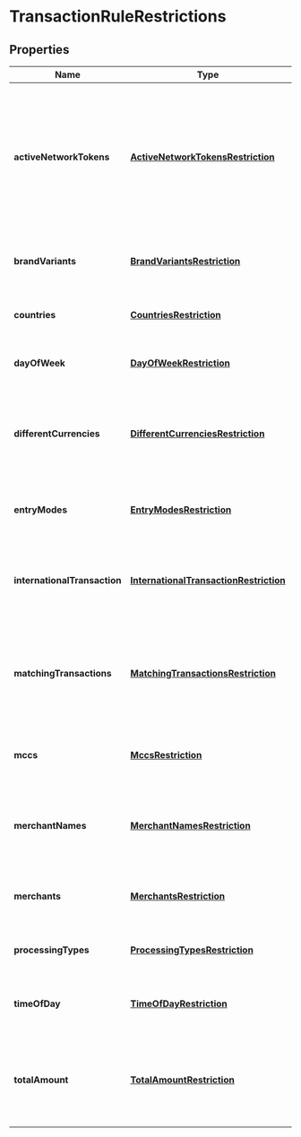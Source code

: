 

# TransactionRuleRestrictions


## Properties

| Name | Type | Description | Notes |
|------------ | ------------- | ------------- | -------------|
|**activeNetworkTokens** | [**ActiveNetworkTokensRestriction**](ActiveNetworkTokensRestriction.md) | The total number of tokens that a card can have across different kinds of digital wallets on the user&#39;s phones, watches, or other wearables.  Supported operations: **equals**, **notEquals**, **greaterThanOrEqualTo**, **greaterThan**, **lessThanOrEqualTo**, **lessThan**. |  [optional] |
|**brandVariants** | [**BrandVariantsRestriction**](BrandVariantsRestriction.md) | List of card brand variants and the operation.  Supported operations: **anyMatch**, **noneMatch**. |  [optional] |
|**countries** | [**CountriesRestriction**](CountriesRestriction.md) | List of countries and the operation.  Supported operations: **anyMatch**, **noneMatch**. |  [optional] |
|**dayOfWeek** | [**DayOfWeekRestriction**](DayOfWeekRestriction.md) | List of week days and the operation. Supported operations: **anyMatch**, **noneMatch**. |  [optional] |
|**differentCurrencies** | [**DifferentCurrenciesRestriction**](DifferentCurrenciesRestriction.md) | Compares the currency of the payment against the currency of the payment instrument, and specifies the operation.  Supported operations: **equals**, **notEquals**. |  [optional] |
|**entryModes** | [**EntryModesRestriction**](EntryModesRestriction.md) | List of point-of-sale entry modes and the operation..  Supported operations: **anyMatch**, **noneMatch**. |  [optional] |
|**internationalTransaction** | [**InternationalTransactionRestriction**](InternationalTransactionRestriction.md) | Indicates whether transaction is an international transaction and specifies the operation.  Supported operations: **equals**, **notEquals**. |  [optional] |
|**matchingTransactions** | [**MatchingTransactionsRestriction**](MatchingTransactionsRestriction.md) | The number of transactions and the operation.  Supported operations: **equals**, **notEquals**, **greaterThanOrEqualTo**, **greaterThan**, **lessThanOrEqualTo**, **lessThan**. |  [optional] |
|**mccs** | [**MccsRestriction**](MccsRestriction.md) | List of merchant category codes (MCCs) and the operation.  Supported operations: **anyMatch**, **noneMatch**. |  [optional] |
|**merchantNames** | [**MerchantNamesRestriction**](MerchantNamesRestriction.md) | List of names that will be compared to the merchant name according to the matching type.  Supported operations: **anyMatch**, **noneMatch**. |  [optional] |
|**merchants** | [**MerchantsRestriction**](MerchantsRestriction.md) | List of merchant ID and acquirer ID pairs, and the operation.  Supported operations: **anyMatch**, **noneMatch**. |  [optional] |
|**processingTypes** | [**ProcessingTypesRestriction**](ProcessingTypesRestriction.md) | List of processing types and the operation.  Supported operations: **anyMatch**, **noneMatch**. |  [optional] |
|**timeOfDay** | [**TimeOfDayRestriction**](TimeOfDayRestriction.md) | A start and end time in a time-only ISO-8601 extended offset format. Supported operations: **equals**, **notEquals**. |  [optional] |
|**totalAmount** | [**TotalAmountRestriction**](TotalAmountRestriction.md) | The total amount and the operation.  Supported operations: **equals**, **notEquals**, **greaterThanOrEqualTo**, **greaterThan**, **lessThanOrEqualTo**, **lessThan**. |  [optional] |



